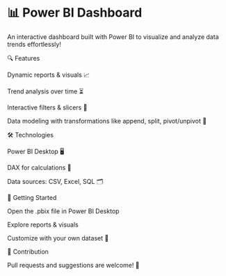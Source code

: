 # 📊 Power BI Dashboard
An interactive dashboard built with Power BI to visualize and analyze data trends effortlessly! 

🔍 Features

Dynamic reports & visuals 📈

Trend analysis over time ⏳

Interactive filters & slicers 🎯

Data modeling with transformations like append, split, pivot/unpivot 🔄

🛠️ Technologies

Power BI Desktop 🖥️

DAX for calculations 🧮

Data sources: CSV, Excel, SQL 🗂️

🚀 Getting Started

Open the .pbix file in Power BI Desktop

Explore reports & visuals

Customize with your own dataset 📝

🤝 Contribution

Pull requests and suggestions are welcome! 💌
